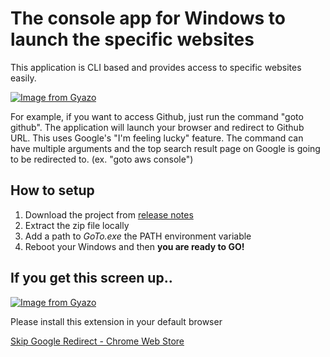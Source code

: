 # The console app for Windows to launch the specific websites

This application is CLI based and provides access to specific websites easily.

[![Image from Gyazo](https://i.gyazo.com/df6872d99cd9c506f1957db24eac9016.gif)](https://gyazo.com/df6872d99cd9c506f1957db24eac9016)

For example, if you want to access Github, just run the command "goto github". The application will launch your browser and redirect to Github URL. This uses Google's "I'm feeling lucky" feature. The command can have multiple arguments and the top search result page on Google is going to be redirected to. (ex. "goto aws console")


## How to setup
1. Download the project from [release notes](https://github.com/kota-imai/GoTo-ConsoleApp-for-Windows/releases)
2. Extract the zip file locally
3. Add a path to *GoTo.exe* the PATH environment variable
4. Reboot your Windows and then **you are ready to GO!**


## If you get this screen up..
[![Image from Gyazo](https://i.gyazo.com/66b2771d6a38a9380a089396b8d0bf2f.png)](https://gyazo.com/66b2771d6a38a9380a089396b8d0bf2f.png)

Please install this extension in your default browser

[Skip Google Redirect - Chrome Web Store](https://chrome.google.com/webstore/detail/skip-google-redirect/eadldncondnnbbdgfncjoheallemkcjb/)